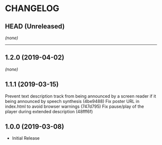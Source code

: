 CHANGELOG
=========

## HEAD (Unreleased)
_(none)_

--------------------

## 1.2.0 (2019-04-02)
_(none)_

## 1.1.1 (2019-03-15)
Prevent text description track from being announced by a screen reader if it being announced by speech synthesis (4be9488)
Fix poster URL in index.html to avoid browser warnings (747d795)
Fix pause/play of the player during extended description (48fff6f)

## 1.0.0 (2019-03-08)
* Initial Release
